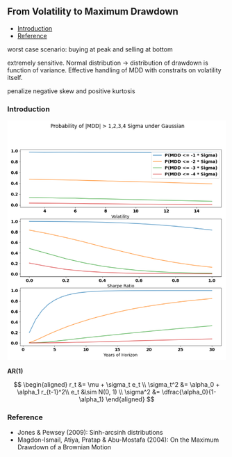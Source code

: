 #

## From Volatility to Maximum Drawdown


- [Introduction](#introduction)
- [Reference](#ref)

worst case scenario: buying at peak and selling at bottom

extremely sensitive. Normal distribution -> distribution of drawdown is function of variance. Effective handling of MDD with constraits on volatility itself. 

penalize negative skew and positive kurtosis


### Introduction <a name="introduction"></a>


![Gaussian](https://raw.githubusercontent.com/SkyBlueRW/SkyBlueRW.github.io/main/_posts/asset/mdd_gaussian.png)


**AR(1)**

$$
\begin{aligned}
r_t &= \mu + \sigma_t e_t \\
\sigma_t^2 &= \alpha_0 + \alpha_1 r_{t-1}^2\\
e_t &\sim N(0, 1) \\
\sigma^2 &= \dfrac{\alpha_0}{1-\alpha_1}
\end{aligned}
$$


### Reference <a name="ref"></a>

- Jones & Pewsey (2009): Sinh-arcsinh distributions
- Magdon-Ismail, Atiya, Pratap & Abu-Mostafa (2004): On the Maximum Drawdown of a Brownian Motion
